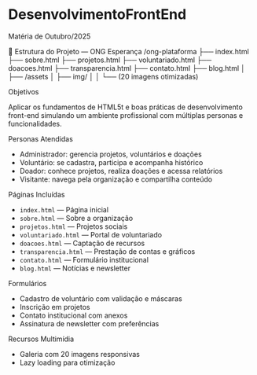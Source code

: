 # DesenvolvimentoFrontEnd
Matéria de Outubro/2025


📁 Estrutura do Projeto — ONG Esperança
/ong-plataforma
├── index.html
├── sobre.html
├── projetos.html
├── voluntariado.html
├── doacoes.html
├── transparencia.html
├── contato.html
├── blog.html
│
├── /assets
│   ├── img/
│   │   └── (20 imagens otimizadas)


Objetivos

Aplicar os fundamentos de HTML5t e boas práticas de desenvolvimento front-end simulando um ambiente profissional com múltiplas personas e funcionalidades.

Personas Atendidas

- Administrador: gerencia projetos, voluntários e doações
- Voluntário: se cadastra, participa e acompanha histórico
- Doador: conhece projetos, realiza doações e acessa relatórios
- Visitante: navega pela organização e compartilha conteúdo

Páginas Incluídas

- `index.html` — Página inicial
- `sobre.html` — Sobre a organização
- `projetos.html` — Projetos sociais
- `voluntariado.html` — Portal de voluntariado
- `doacoes.html` — Captação de recursos
- `transparencia.html` — Prestação de contas e gráficos
- `contato.html` — Formulário institucional
- `blog.html` — Notícias e newsletter

Formulários

- Cadastro de voluntário com validação e máscaras
- Inscrição em projetos
- Contato institucional com anexos
- Assinatura de newsletter com preferências

Recursos Multimídia

- Galeria com 20 imagens responsivas
- Lazy loading para otimização
